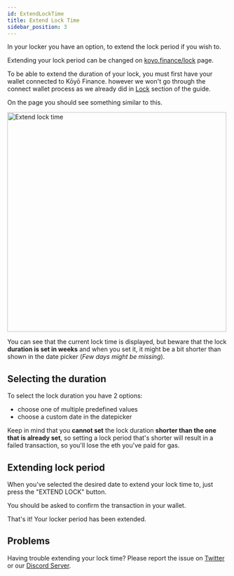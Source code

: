 ```yaml
---
id: ExtendLockTime
title: Extend Lock Time
sidebar_position: 3
---
```


In your locker you have an option, to extend the lock period if you wish to.

Extending your lock period can be changed on [koyo.finance/lock](https://koyo.finance/lock) page.

To be able to extend the duration of your lock, you must first have your wallet connected to Kōyō Finance. however we won't go through the connect wallet process as we already did in [Lock](http://localhost:3000/protocol/guide/Locker/Lock#connect-your-wallet) section of the guide.

On the page you should see something similar to this.

<img src="/img/guide/Locker/locker-extendTime.png" alt="Extend lock time" width="500" />

You can see that the current lock time is displayed, but beware that the lock **duration is set in weeks** and when you set it, it might be a bit shorter than shown in the date picker (_Few days might be missing_).

## Selecting the duration

To select the lock duration you have 2 options:

-   choose one of multiple predefined values
-   choose a custom date in the datepicker

Keep in mind that you **cannot set** the lock duration **shorter than the one that is already set**, so setting a lock period that's shorter will result in a failed transaction, so you'll lose the eth you've paid for gas.

## Extending lock period

When you've selected the desired date to extend your lock time to, just press the "EXTEND LOCK" button.

You should be asked to confirm the transaction in your wallet.

That's it! Your locker period has been extended.

## Problems

Having trouble extending your lock time? Please report the issue on [Twitter](https://twitter.com/KoyoFinance) or our [Discord Server](https://docs.koyo.finance/discord).
